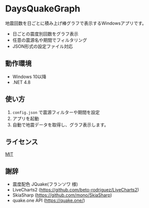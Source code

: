 # DaysQuakeGraph

地震回数を日ごとに積み上げ棒グラフで表示するWindowsアプリです。  
- 日ごとの震度別回数をグラフ表示
- 任意の震源名や期間でフィルタリング
- JSON形式の設定ファイル対応

## 動作環境
- Windows 10以降
- .NET 4.8

## 使い方
1. `config.json` で震源フィルターや期間を設定
2. アプリを起動
3. 自動で地震データを取得し、グラフ表示します。

## ライセンス
[MIT](./LICENSE)

## 謝辞
- 震度配色 JQuake(フランソワ 様)
- LiveCharts2 (https://github.com/beto-rodriguez/LiveCharts2)
- SkiaSharp (https://github.com/mono/SkiaSharp)
- quake.one API (https://quake.one/)
